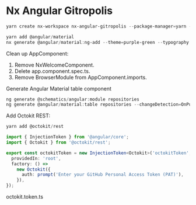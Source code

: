 # Nx Angular Gitropolis

```powershell
yarn create nx-workspace nx-angular-gitropolis --package-manager=yarn --preset=angular --app-name=gitropolis-app --npm-scope=gitropolis --style=css --no-nx-cloud
```

```powershell
yarn add @angular/material
nx generate @angular/material:ng-add --theme=purple-green --typography --animations
```

Clean up AppComponent:

1. Remove NxWelcomeComponent.
1. Delete app.component.spec.ts.
1. Remove BrowserModule from AppComponent.imports.

Generate Angular Material table component

```powershell
ng generate @schematics/angular:module repositories
ng generate @angular/material:table repositories --changeDetection=OnPush --skip-tests
```

Add Octokit REST:

```powershell
yarn add @octokit/rest
```

```ts
import { InjectionToken } from '@angular/core';
import { Octokit } from '@octokit/rest';

export const octokitToken = new InjectionToken<Octokit>('octokitToken', {
  providedIn: 'root',
  factory: () =>
    new Octokit({
      auth: prompt('Enter your GitHub Personal Access Token (PAT)'),
    }),
});
```

<figcaption>octokit.token.ts</figcaption>
